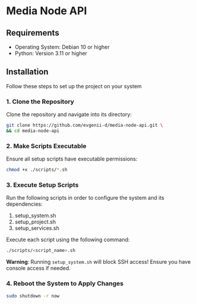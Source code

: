 # Media Node API

## Requirements

* Operating System: Debian 10 or higher
* Python: Version 3.11 or higher

## Installation

Follow these steps to set up the project on your system

### 1. Clone the Repository

Clone the repository and navigate into its directory:

```bash
git clone https://github.com/evgenii-d/media-node-api.git \
&& cd media-node-api
```

### 2. Make Scripts Executable

Ensure all setup scripts have executable permissions:

```bash
chmod +x ./scripts/*.sh
```

### 3. Execute Setup Scripts

Run the following scripts in order to configure the system
and its dependencies:

1) setup_system.sh
2) setup_project.sh
3) setup_services.sh

Execute each script using the following command:

```bash
./scripts/<script_name>.sh
```

**Warning**: Running `setup_system.sh` will block SSH access!
Ensure you have console access if needed.

### 4. Reboot the System to Apply Changes

```bash
sudo shutdown -r now
```
